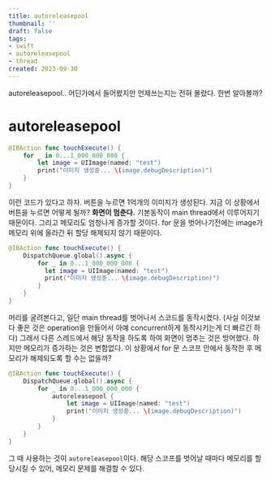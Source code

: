```yaml
---
title: autoreleasepool
thumbnail: ''
draft: false
tags:
- swift
- autoreleasepool
- thread
created: 2023-09-30
---
```


autoreleasepool.. 어딘가에서 들어봤지만 언제쓰는지는 전혀 몰랐다. 한번 알아볼까?

# autoreleasepool

````swift
@IBAction func touchExecute() {
    for _ in 0...1_000_000_000 {
        let image = UIImage(named: "test")
        print("이미지 생성중... \(image.debugDescription)")
    }
}
````

이런 코드가 있다고 하자. 버튼을 누르면 1억개의 이미지가 생성된다. 지금 이 상황에서 버튼을 누르면 어떻게 될까? **화면이 멈춘다.** 기본동작이 main thread에서 이루어지기 때문이다. 그리고 메모리도 엄청나게 증가할 것이다. for 문을 벗어나기전에는 image가 메모리 위에 올라간 뒤 할당 해제되지 않기 때문이다.

````swift
@IBAction func touchExecute() {
    DispatchQueue.global().async {
        for _ in 0...1_000_000_000 {
          let image = UIImage(named: "test")
          print("이미지 생성중... \(image.debugDescription)")
        }
    }
}
````

머리를 굴려본다고, 일단 main thread를 벗어나서 스코드를 동작시켰다. (사실 이것보다 좋은 것은 operation을 만들어서 아예 concurrent하게 동작시키는게 더 빠르긴 하다) 그래서 다른 스레드에서 해당 동작을 하도록 하여 화면이 멈추는 것은 방어했다. 하지만 메모리가 증가하는 것은 변함없다. 이 상황에서 for 문 스코프 안에서 동작한 후 메모리가 해제되도록 할 수는 없을까?

````swift
@IBAction func touchExecute() {
    DispatchQueue.global().async {
        for _ in 0...1_000_000_000 {
            autoreleasepool {
                let image = UIImage(named: "test")
                print("이미지 생성중... \(image.debugDescription)")
            }
        }
    }
}
````

그 때 사용하는 것이 `autoreleasepool`이다. 해당 스코프를 벗어날 때마다 메모리를 할당시킬 수 있어, 메모리 문제를 해결할 수 있다.
